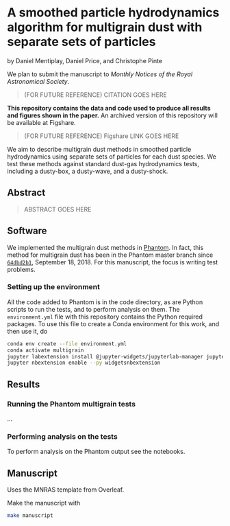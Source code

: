 # A smoothed particle hydrodynamics algorithm for multigrain dust with separate sets of particles

by Daniel Mentiplay, Daniel Price, and Christophe Pinte

We plan to submit the manuscript to *Monthly Notices of the Royal Astronomical Society*.
> (FOR FUTURE REFERENCE) CITATION GOES HERE

**This repository contains the data and code used to produce all results and figures shown in the paper.** An archived version of this repository will be available at Figshare.
> (FOR FUTURE REFERENCE) Figshare LINK GOES HERE

We aim to describe multigrain dust methods in smoothed particle hydrodynamics
using separate sets of particles for each dust species. We test these methods against standard dust-gas hydrodynamics tests, including a dusty-box, a dusty-wave, and a dusty-shock.

## Abstract

> ABSTRACT GOES HERE

## Software

We implemented the multigrain dust methods in [Phantom](https://github.com/danieljprice/phantom). In fact, this method for multigrain dust has been in the Phantom master branch since [`64dbd2b1`](https://github.com/danieljprice/phantom/commit/64dbd2b124ca74051eed920d6cad0a2e83157478), September 18, 2018. For this manuscript, the focus is writing test problems.

### Setting up the environment

All the code added to Phantom is in the code directory, as are Python scripts to run the tests, and to perform analysis on them. The `environment.yml` file with this repository contains the Python required packages. To use this file to create a Conda environment for this work, and then use it, do

```bash
conda env create --file environment.yml
conda activate multigrain
jupyter labextension install @jupyter-widgets/jupyterlab-manager jupyter-matplotlib
jupyter nbextension enable --py widgetsnbextension
```

## Results

### Running the Phantom multigrain tests

...

### Performing analysis on the tests

To perform analysis on the Phantom output see the notebooks.

## Manuscript

Uses the MNRAS template from Overleaf.

Make the manuscript with

```bash
make manuscript
```
